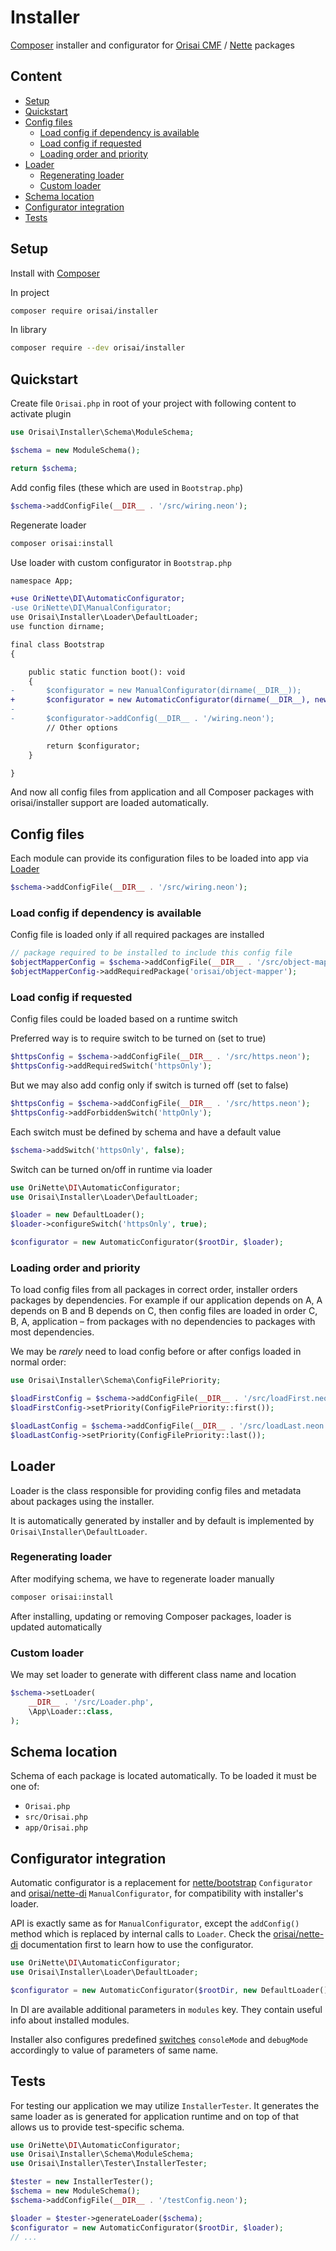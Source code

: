 # Installer

[Composer](https://getcomposer.org) installer and configurator for
[Orisai CMF](https://github.com/orisai/cmf) / [Nette](https://nette.org) packages

## Content

- [Setup](#setup)
- [Quickstart](#quickstart)
- [Config files](#config-files)
	- [Load config if dependency is available](#load-config-if-dependency-is-available)
	- [Load config if requested](#load-config-if-requested)
	- [Loading order and priority](#loading-order-and-priority)
- [Loader](#loader)
	- [Regenerating loader](#regenerating-loader)
	- [Custom loader](#custom-loader)
- [Schema location](#schema-location)
- [Configurator integration](#configurator-integration)
- [Tests](#tests)

## Setup

Install with [Composer](https://getcomposer.org)

In project

```sh
composer require orisai/installer
```

In library

```sh
composer require --dev orisai/installer
```

## Quickstart

Create file `Orisai.php` in root of your project with following content to activate plugin

```php
use Orisai\Installer\Schema\ModuleSchema;

$schema = new ModuleSchema();

return $schema;
```

Add config files (these which are used in `Bootstrap.php`)

```php
$schema->addConfigFile(__DIR__ . '/src/wiring.neon');
```

Regenerate loader

```sh
composer orisai:install
```

Use loader with custom configurator in `Bootstrap.php`

```diff
namespace App;

+use OriNette\DI\AutomaticConfigurator;
-use OriNette\DI\ManualConfigurator;
use Orisai\Installer\Loader\DefaultLoader;
use function dirname;

final class Bootstrap
{

	public static function boot(): void
	{
-		$configurator = new ManualConfigurator(dirname(__DIR__));
+		$configurator = new AutomaticConfigurator(dirname(__DIR__), new DefaultLoader());
-
-		$configurator->addConfig(__DIR__ . '/wiring.neon');
		// Other options

		return $configurator;
	}

}
```

And now all config files from application and all Composer packages with orisai/installer support are loaded
automatically.

## Config files

Each module can provide its configuration files to be loaded into app via [Loader](#loader)

```php
$schema->addConfigFile(__DIR__ . '/src/wiring.neon');
```

### Load config if dependency is available

Config file is loaded only if all required packages are installed

```php
// package required to be installed to include this config file
$objectMapperConfig = $schema->addConfigFile(__DIR__ . '/src/object-mapper.neon');
$objectMapperConfig->addRequiredPackage('orisai/object-mapper');
```

### Load config if requested

Config files could be loaded based on a runtime switch

Preferred way is to require switch to be turned on (set to true)

```php
$httpsConfig = $schema->addConfigFile(__DIR__ . '/src/https.neon');
$httpsConfig->addRequiredSwitch('httpsOnly');
```

But we may also add config only if switch is turned off (set to false)

```php
$httpsConfig = $schema->addConfigFile(__DIR__ . '/src/https.neon');
$httpsConfig->addForbiddenSwitch('httpOnly');
```

Each switch must be defined by schema and have a default value

```php
$schema->addSwitch('httpsOnly', false);
```

Switch can be turned on/off in runtime via loader

```php
use OriNette\DI\AutomaticConfigurator;
use Orisai\Installer\Loader\DefaultLoader;

$loader = new DefaultLoader();
$loader->configureSwitch('httpsOnly', true);

$configurator = new AutomaticConfigurator($rootDir, $loader);
```

### Loading order and priority

To load config files from all packages in correct order, installer orders packages by dependencies. For example if our
application depends on A, A depends on B and B depends on C, then config files are loaded in order C, B, A, application
– from packages with no dependencies to packages with most dependencies.

We may be *rarely* need to load config before or after configs loaded in normal order:

```php
use Orisai\Installer\Schema\ConfigFilePriority;

$loadFirstConfig = $schema->addConfigFile(__DIR__ . '/src/loadFirst.neon');
$loadFirstConfig->setPriority(ConfigFilePriority::first());

$loadLastConfig = $schema->addConfigFile(__DIR__ . '/src/loadLast.neon');
$loadLastConfig->setPriority(ConfigFilePriority::last());
```

## Loader

Loader is the class responsible for providing config files and metadata about packages using the installer.

It is automatically generated by installer and by default is implemented by `Orisai\Installer\DefaultLoader`.

### Regenerating loader

After modifying schema, we have to regenerate loader manually

```sh
composer orisai:install
```

After installing, updating or removing Composer packages, loader is updated automatically

### Custom loader

We may set loader to generate with different class name and location

```php
$schema->setLoader(
	__DIR__ . '/src/Loader.php',
	\App\Loader::class,
);
```

## Schema location

Schema of each package is located automatically. To be loaded it must be one of:

- `Orisai.php`
- `src/Orisai.php`
- `app/Orisai.php`

## Configurator integration

Automatic configurator is a replacement for [nette/bootstrap](https://github.com/nette/bootstrap) `Configurator` and
[orisai/nette-di](https://github.com/orisai/nette-di) `ManualConfigurator`, for compatibility with installer's loader.

API is exactly same as for `ManualConfigurator`, except the `addConfig()` method which is replaced by internal calls
to `Loader`. Check the [orisai/nette-di](https://github.com/orisai/nette-di) documentation first to learn how to use the
configurator.

```php
use OriNette\DI\AutomaticConfigurator;
use Orisai\Installer\Loader\DefaultLoader;

$configurator = new AutomaticConfigurator($rootDir, new DefaultLoader());
```

In DI are available additional parameters in `modules` key. They contain useful info about installed modules.

Installer also configures predefined [switches](#load-config-if-requested) `consoleMode` and `debugMode` accordingly to
value of parameters of same name.

## Tests

For testing our application we may utilize `InstallerTester`. It generates the same loader as is generated for
application runtime and on top of that allows us to provide test-specific schema.

```php
use OriNette\DI\AutomaticConfigurator;
use Orisai\Installer\Schema\ModuleSchema;
use Orisai\Installer\Tester\InstallerTester;

$tester = new InstallerTester();
$schema = new ModuleSchema();
$schema->addConfigFile(__DIR__ . '/testConfig.neon');

$loader = $tester->generateLoader($schema);
$configurator = new AutomaticConfigurator($rootDir, $loader);
// ...
```

